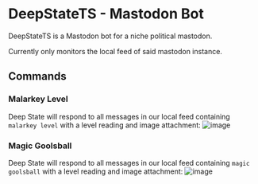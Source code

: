 # DeepStateTS - Mastodon Bot

DeepStateTS is a Mastodon bot for a niche political mastodon.

Currently only monitors the local feed of said mastodon instance.

## Commands

### Malarkey Level

Deep State will respond to all messages in our local feed containing `malarkey level` with a level reading and image attachment:
![image](https://github.com/OtherwiseJunk/DeepStateTS/assets/4574230/33a3ead7-06bd-41b3-af11-569ed53b4b39)

### Magic Goolsball

Deep State will respond to all messages in our local feed containing `magic goolsball` with a level reading and image attachment:
![image](https://github.com/OtherwiseJunk/DeepStateTS/assets/4574230/ae70e1d0-7532-41cb-b7c4-cabe45b88cfc)
